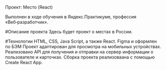 Проект: Место (React)

Выполнен в ходе обучения в Яндекс.Практикуме, профессия «Веб‑разработчик».

#Описание проекта Здесь будет проект о местах в России.

#Технологии HTML, CSS, Java Script, а также React. Figma и оформлен по БЭМ
Проект адаптирован для просмотра на мобильных устройствах.
Реализовано API для получения и отправки на сервер информации о пользователе и карточках.
Сборка проекта реализоваана с помощью Create React App.
